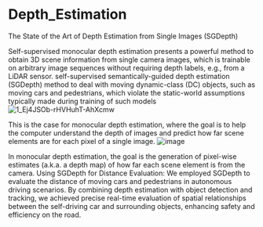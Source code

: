 # Depth_Estimation
 
The State of the Art of Depth Estimation from Single Images (SGDepth)
 

Self-supervised monocular depth estimation presents a powerful method to obtain 3D scene information from single camera images, which is trainable on arbitrary image sequences without requiring depth labels, e.g., from a LiDAR sensor. self-supervised semantically-guided depth estimation (SGDepth) method to deal with moving dynamic-class (DC) objects, such as moving cars and pedestrians, which violate the static-world assumptions typically made during training of such models
![1_Ej4JSOb-rHVHuhT-AhXcmw](https://github.com/user-attachments/assets/c8acd6c1-ed49-457e-8b68-190027ff369c)

This is the case for monocular depth estimation, where the goal is to help the computer understand the depth of images and predict how far scene elements are for each pixel of a single image.
![image](https://github.com/user-attachments/assets/2c13bb31-4e3e-4c12-a801-de299c8b5679)

In monocular depth estimation, the goal is the generation of pixel-wise estimates (a.k.a. a depth map) of how far each scene element is from the camera.
Using SGDepth for Distance Evaluation:
We employed SGDepth to evaluate the distance of moving cars and pedestrians in autonomous driving scenarios. By combining depth estimation with object detection and tracking, we achieved precise real-time evaluation of spatial relationships between the self-driving car and surrounding objects, enhancing safety and efficiency on the road.

